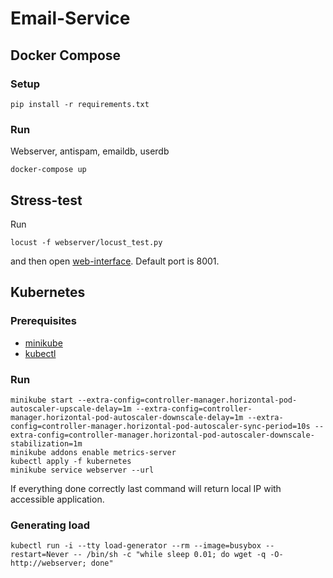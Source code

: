 # Email-Service

## Docker Compose
### Setup

```
pip install -r requirements.txt
```

### Run

Webserver, antispam, emaildb, userdb

```
docker-compose up
```

## Stress-test

Run
```
locust -f webserver/locust_test.py
```
and then open [web-interface](http://127.0.0.1:8089/). Default port is 8001.

## Kubernetes

### Prerequisites

 - [minikube](https://minikube.sigs.k8s.io/docs/start/)
 - [kubectl](https://kubernetes.io/docs/tasks/tools/)

### Run

```
minikube start --extra-config=controller-manager.horizontal-pod-autoscaler-upscale-delay=1m --extra-config=controller-manager.horizontal-pod-autoscaler-downscale-delay=1m --extra-config=controller-manager.horizontal-pod-autoscaler-sync-period=10s --extra-config=controller-manager.horizontal-pod-autoscaler-downscale-stabilization=1m
minikube addons enable metrics-server
kubectl apply -f kubernetes
minikube service webserver --url 
```
If everything done correctly last command will return local IP with accessible application.

### Generating load
```
kubectl run -i --tty load-generator --rm --image=busybox --restart=Never -- /bin/sh -c "while sleep 0.01; do wget -q -O- http://webserver; done"
```
